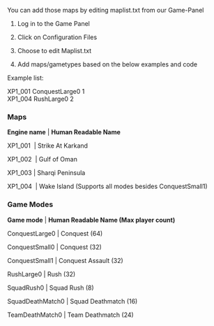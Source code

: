 You can add those maps by editing maplist.txt from our Game-Panel

1.  Log in to the Game Panel
    
2.  Click on Configuration Files
    
3.  Choose to edit Maplist.txt
    
4.  Add maps/gametypes based on the below examples and code
    

Example list:  
  
XP1\_001 ConquestLarge0 1  
XP1\_004 RushLarge0 2

### Maps

**Engine name**		|		**Human Readable Name**

XP1\_001 		|		Strike At Karkand

XP1\_002 		|		Gulf of Oman

XP1\_003			|		Sharqi Peninsula

XP1\_004 		|		Wake Island (Supports all modes besides ConquestSmall1)


### Game Modes

**Game mode**		|		**Human Readable Name (Max player count)**

ConquestLarge0 |		Conquest (64)

ConquestSmall0		|		Conquest (32)

ConquestSmall1		|		Conquest Assault (32)

RushLarge0			|		Rush (32)

SquadRush0			|		Squad Rush (8)

SquadDeathMatch0	|		Squad Deathmatch (16)

TeamDeathMatch0		|		Team Deathmatch (24)

